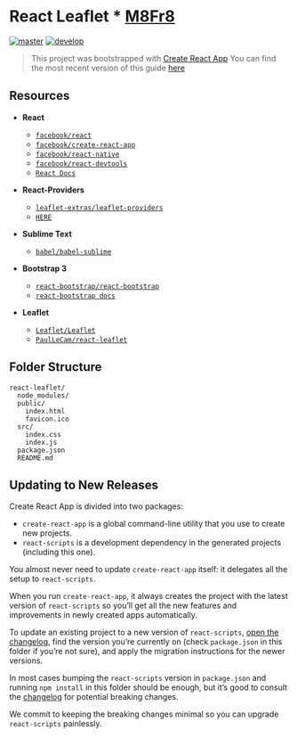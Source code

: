 
# React Leaflet * [**M8Fr8**](https://patevs.github.io/react-leaflet/ "M8Fr8 Homepage")

[![master](https://travis-ci.org/patevs/react-leaflet.svg?branch=master)](https://travis-ci.org/patevs/react-leaflet)
[![develop](https://travis-ci.org/patevs/react-leaflet.svg?branch=develop)](https://travis-ci.org/patevs/react-leaflet)

  > This project was bootstrapped with [Create React App](https://github.com/facebookincubator/create-react-app)
  > You can find the most recent version of this guide [here](https://github.com/facebookincubator/create-react-app/blob/master/packages/react-scripts/template/README.md)

## Resources

 * **React**
    * [`facebook/react`](https://github.com/facebook/react)
    * [`facebook/create-react-app`](https://github.com/facebook/create-react-app)
    * [`facebook/react-native`](https://github.com/facebook/react-native)
    * [`facebook/react-devtools`](https://github.com/facebook/react-devtools)
    * [`React Docs`](https://reactjs.org/docs/hello-world.html)

 * **React-Providers**
    * [`leaflet-extras/leaflet-providers`](https://github.com/leaflet-extras/leaflet-providers)
    * [`HERE`](https://developer.here.com/documentation/maps/topics/quick-start.html)
 
 * **Sublime Text**
    * [`babel/babel-sublime`](https://github.com/babel/babel-sublime)

 * **Bootstrap 3**
    * [`react-bootstrap/react-bootstrap`](https://github.com/react-bootstrap/react-bootstrap)
    * [`react-bootstrap docs`](https://react-bootstrap.github.io/getting-started/introduction/)

 * **Leaflet**
    * [`Leaflet/Leaflet`](https://github.com/Leaflet/Leaflet)
    * [`PaulLeCam/react-leaflet`](https://github.com/PaulLeCam/react-leaflet)

## Folder Structure

```
react-leaflet/
  node_modules/
  public/
    index.html
    favicon.ico
  src/
    index.css
    index.js
  package.json
  README.md
```

## Updating to New Releases

Create React App is divided into two packages:

* `create-react-app` is a global command-line utility that you use to create new projects.
* `react-scripts` is a development dependency in the generated projects (including this one).

You almost never need to update `create-react-app` itself: it delegates all the setup to `react-scripts`.

When you run `create-react-app`, it always creates the project with the latest version of `react-scripts` so you’ll get all the new features and improvements in newly created apps automatically.

To update an existing project to a new version of `react-scripts`, [open the changelog](https://github.com/facebookincubator/create-react-app/blob/master/CHANGELOG.md), find the version you’re currently on (check `package.json` in this folder if you’re not sure), and apply the migration instructions for the newer versions.

In most cases bumping the `react-scripts` version in `package.json` and running `npm install` in this folder should be enough, but it’s good to consult the [changelog](https://github.com/facebookincubator/create-react-app/blob/master/CHANGELOG.md) for potential breaking changes.

We commit to keeping the breaking changes minimal so you can upgrade `react-scripts` painlessly.

<br />
<br />